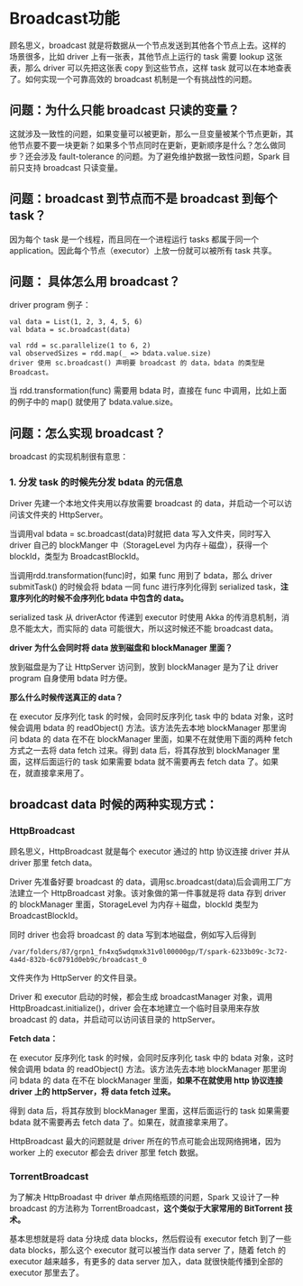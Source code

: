 # Broadcast功能

顾名思义，broadcast 就是将数据从一个节点发送到其他各个节点上去。这样的场景很多，比如 driver 上有一张表，其他节点上运行的 task 需要 lookup 这张表，那么 driver 可以先把这张表 copy 到这些节点，这样 task 就可以在本地查表了。如何实现一个可靠高效的 broadcast 机制是一个有挑战性的问题。

## 问题：为什么只能 broadcast 只读的变量？

这就涉及一致性的问题，如果变量可以被更新，那么一旦变量被某个节点更新，其他节点要不要一块更新？如果多个节点同时在更新，更新顺序是什么？怎么做同步？还会涉及 fault-tolerance 的问题。为了避免维护数据一致性问题，Spark 目前只支持 broadcast 只读变量。

## 问题：broadcast 到节点而不是 broadcast 到每个 task？

因为每个 task 是一个线程，而且同在一个进程运行 tasks 都属于同一个 application。因此每个节点（executor）上放一份就可以被所有 task 共享。

## 问题： 具体怎么用 broadcast？

driver program 例子：

```
val data = List(1, 2, 3, 4, 5, 6)
val bdata = sc.broadcast(data)

val rdd = sc.parallelize(1 to 6, 2)
val observedSizes = rdd.map(_ => bdata.value.size)
driver 使用 sc.broadcast() 声明要 broadcast 的 data，bdata 的类型是 Broadcast。
```

当 rdd.transformation(func) 需要用 bdata 时，直接在 func 中调用，比如上面的例子中的 map() 就使用了 bdata.value.size。

## 问题：怎么实现 broadcast？

broadcast 的实现机制很有意思：

### 1. 分发 task 的时候先分发 bdata 的元信息

Driver 先建一个本地文件夹用以存放需要 broadcast 的 data，并启动一个可以访问该文件夹的 HttpServer。

当调用val bdata = sc.broadcast(data)时就把 data 写入文件夹，同时写入 driver 自己的 blockManger 中（StorageLevel 为内存＋磁盘），获得一个 blockId，类型为 BroadcastBlockId。

当调用rdd.transformation(func)时，如果 func 用到了 bdata，那么 driver submitTask() 的时候会将 bdata 一同 func 进行序列化得到 serialized task，**注意序列化的时候不会序列化 bdata 中包含的 data。** 

serialized task 从 driverActor 传递到 executor 时使用 Akka 的传消息机制，消息不能太大，而实际的 data 可能很大，所以这时候还不能 broadcast data。

**driver 为什么会同时将 data 放到磁盘和 blockManager 里面？**

放到磁盘是为了让 HttpServer 访问到，放到 blockManager 是为了让 driver program 自身使用 bdata 时方便。

**那么什么时候传送真正的 data？**

在 executor 反序列化 task 的时候，会同时反序列化 task 中的 bdata 对象，这时候会调用 bdata 的 readObject() 方法。该方法先去本地 blockManager 那里询问 bdata 的 data 在不在 blockManager 里面，如果不在就使用下面的两种 fetch 方式之一去将 data fetch 过来。得到 data 后，将其存放到 blockManager 里面，这样后面运行的 task 如果需要 bdata 就不需要再去 fetch data 了。如果在，就直接拿来用了。

## broadcast data 时候的两种实现方式：

### HttpBroadcast

顾名思义，HttpBroadcast 就是每个 executor 通过的 http 协议连接 driver 并从 driver 那里 fetch data。

Driver 先准备好要 broadcast 的 data，调用sc.broadcast(data)后会调用工厂方法建立一个 HttpBroadcast 对象。该对象做的第一件事就是将 data 存到 driver 的 blockManager 里面，StorageLevel 为内存＋磁盘，blockId 类型为 BroadcastBlockId。

同时 driver 也会将 broadcast 的 data 写到本地磁盘，例如写入后得到

```
/var/folders/87/grpn1_fn4xq5wdqmxk31v0l00000gp/T/spark-6233b09c-3c72-4a4d-832b-6c0791d0eb9c/broadcast_0
```

文件夹作为 HttpServer 的文件目录。

Driver 和 executor 启动的时候，都会生成 broadcastManager 对象，调用 HttpBroadcast.initialize()，driver 会在本地建立一个临时目录用来存放 broadcast 的 data，并启动可以访问该目录的 httpServer。

**Fetch data：**

在 executor 反序列化 task 的时候，会同时反序列化 task 中的 bdata 对象，这时候会调用 bdata 的 readObject() 方法。该方法先去本地 blockManager 那里询问 bdata 的 data 在不在 blockManager 里面，**如果不在就使用 http 协议连接 driver 上的 httpServer，将 data fetch 过来。**

得到 data 后，将其存放到 blockManager 里面，这样后面运行的 task 如果需要 bdata 就不需要再去 fetch data 了。如果在，就直接拿来用了。

HttpBroadcast 最大的问题就是 driver 所在的节点可能会出现网络拥堵，因为 worker 上的 executor 都会去 driver 那里 fetch 数据。

### TorrentBroadcast

为了解决 HttpBroadast 中 driver 单点网络瓶颈的问题，Spark 又设计了一种 broadcast 的方法称为 TorrentBroadcast，**这个类似于大家常用的 BitTorrent 技术。**

基本思想就是将 data 分块成 data blocks，然后假设有 executor fetch 到了一些 data blocks，那么这个 executor 就可以被当作 data server 了，随着 fetch 的 executor 越来越多，有更多的 data server 加入，data 就很快能传播到全部的 executor 那里去了。